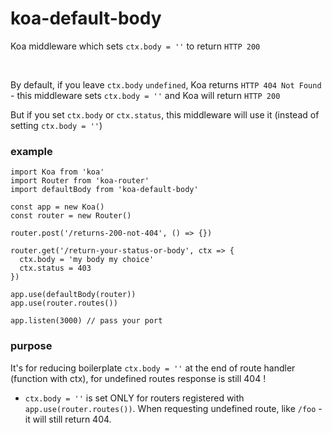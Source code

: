 # koa-default-body
Koa middleware which sets `ctx.body = ''` to return `HTTP 200`

<br/>

By default, if you leave `ctx.body` `undefined`, Koa returns `HTTP 404 Not Found` - this middleware sets `ctx.body = ''` and Koa will return `HTTP 200`

But if you set `ctx.body` or `ctx.status`, this middleware will use it (instead of setting `ctx.body = ''`)

### example

```
import Koa from 'koa'
import Router from 'koa-router'
import defaultBody from 'koa-default-body'

const app = new Koa()
const router = new Router()

router.post('/returns-200-not-404', () => {})

router.get('/return-your-status-or-body', ctx => {
  ctx.body = 'my body my choice'
  ctx.status = 403
})

app.use(defaultBody(router))
app.use(router.routes())

app.listen(3000) // pass your port

```

### purpose

It's for reducing boilerplate `ctx.body = ''` at the end of route handler (function with ctx), for undefined routes response is still 404 !

  - `ctx.body = ''` is set ONLY for routers registered with `app.use(router.routes())`. When requesting undefined route, like `/foo` - it will still return 404.

